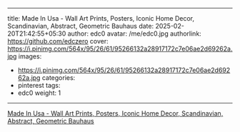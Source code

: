 
---
title: Made In Usa - Wall Art Prints, Posters, Iconic Home Decor, Scandinavian, Abstract, Geometric Bauhaus
date: 2025-02-20T21:42:55+05:30
author: edc0
avatar: /me/edc0.jpg
authorlink: https://github.com/edczero
cover: https://i.pinimg.com/564x/95/26/61/95266132a28917172c7e06ae2d69262a.jpg
images:
   - https://i.pinimg.com/564x/95/26/61/95266132a28917172c7e06ae2d69262a.jpg
categories:
  - pinterest
tags:
  - edc0
weight: 1
---

<!--more-->

[Made In Usa - Wall Art Prints, Posters, Iconic Home Decor, Scandinavian, Abstract, Geometric Bauhaus](https://in.pinterest.com/pin/91901648640172355/)

	